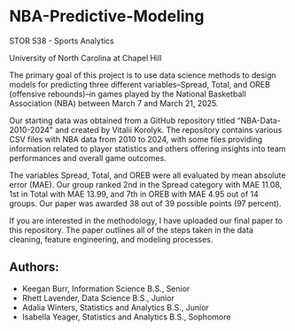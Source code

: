 # NBA-Predictive-Modeling
STOR 538 - Sports Analytics

University of North Carolina at Chapel Hill

The primary goal of this project is to use data science methods to design models for 
predicting three different variables–Spread, Total, and OREB (offensive rebounds)–in games 
played by the National Basketball Association (NBA) between March 7 and March 21, 2025. 

Our starting data was obtained from a GitHub repository titled “NBA-Data-2010-2024” 
and created by Vitalii Korolyk. The repository contains various CSV files with NBA data from 
2010 to 2024, with some files providing information related to player statistics and others 
offering insights into team performances and overall game outcomes.

The variables Spread, Total, and OREB were all evaluated by mean absolute error (MAE). Our group ranked 2nd in the Spread category with MAE 11.08, 1st in Total with MAE 13.99, and 7th in OREB with MAE 4.95 out of 14 groups. Our paper was awarded 38 out of 39 possible points (97 percent).

If you are interested in the methodology, I have uploaded our final paper to this repository. The paper outlines all of the steps taken in the data cleaning, feature engineering, and modeling processes.

## Authors:
- Keegan Burr, Information Science B.S., Senior 
- Rhett Lavender, Data Science B.S., Junior 
- Adalia Winters, Statistics and Analytics B.S., Junior 
- Isabella Yeager, Statistics and Analytics B.S., Sophomore

